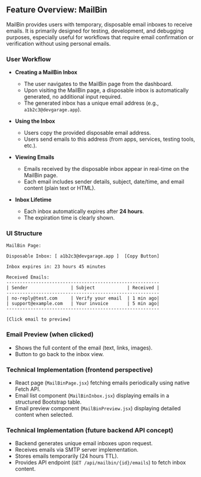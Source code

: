 ## Feature Overview: MailBin

MailBin provides users with temporary, disposable email inboxes to receive emails. It is primarily designed for testing, development, and debugging purposes, especially useful for workflows that require email confirmation or verification without using personal emails.

### User Workflow

* **Creating a MailBin Inbox**

  * The user navigates to the MailBin page from the dashboard.
  * Upon visiting the MailBin page, a disposable inbox is automatically generated, no additional input required.
  * The generated inbox has a unique email address (e.g., `a1b2c3@devgarage.app`).

* **Using the Inbox**

  * Users copy the provided disposable email address.
  * Users send emails to this address (from apps, services, testing tools, etc.).

* **Viewing Emails**

  * Emails received by the disposable inbox appear in real-time on the MailBin page.
  * Each email includes sender details, subject, date/time, and email content (plain text or HTML).

* **Inbox Lifetime**

  * Each inbox automatically expires after **24 hours**.
  * The expiration time is clearly shown.

### UI Structure

```
MailBin Page:

Disposable Inbox: [ a1b2c3@devgarage.app ]  [Copy Button]

Inbox expires in: 23 hours 45 minutes

Received Emails:
---------------------------------------------------------
| Sender                | Subject            | Received |
---------------------------------------------------------
| no-reply@test.com     | Verify your email  | 1 min ago|
| support@example.com   | Your invoice       | 5 min ago|
---------------------------------------------------------

[Click email to preview]
```

### Email Preview (when clicked)

* Shows the full content of the email (text, links, images).
* Button to go back to the inbox view.

### Technical Implementation (frontend perspective)

* React page (`MailBinPage.jsx`) fetching emails periodically using native Fetch API.
* Email list component (`MailBinInbox.jsx`) displaying emails in a structured Bootstrap table.
* Email preview component (`MailBinPreview.jsx`) displaying detailed content when selected.

### Technical Implementation (future backend API concept)

* Backend generates unique email inboxes upon request.
* Receives emails via SMTP server implementation.
* Stores emails temporarily (24 hours TTL).
* Provides API endpoint (`GET /api/mailbin/{id}/emails`) to fetch inbox content.
